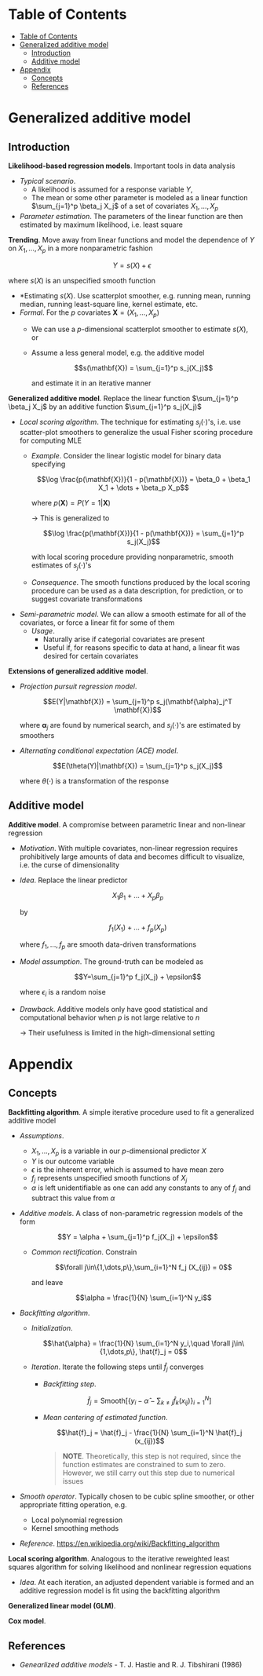 <!-- TOC titleSize:1 tabSpaces:2 depthFrom:1 depthTo:6 withLinks:1 updateOnSave:1 orderedList:0 skip:0 title:1 charForUnorderedList:* -->
# Table of Contents
- [Table of Contents](#table-of-contents)
- [Generalized additive model](#generalized-additive-model)
  - [Introduction](#introduction)
  - [Additive model](#additive-model)
- [Appendix](#appendix)
  - [Concepts](#concepts)
  - [References](#references)
<!-- /TOC -->

# Generalized additive model
## Introduction
**Likelihood-based regression models**. Important tools in data analysis
* *Typical scenario*. 
    * A likelihood is assumed for a response variable $Y$,
    * The mean or some other parameter is modeled as a linear function $\sum_{j=1}^p \beta_j X_j$ of a set of covariates $X_1,\dots,X_p$
* *Parameter estimation*. The parameters of the linear function are then estimated by maximum likelihood, i.e. least square

**Trending**. Move away from linear functions and model the dependence of $Y$ on $X_1,\dots,X_p$ in a more nonparametric fashion

$$Y=s(X) + \epsilon$$

where $s(X)$ is an unspecified smooth function
* *Estimating $s(X)$. Use scatterplot smoother, e.g. running mean, running median, running least-square line, kernel estimate, etc.
* *Formal*. For the $p$ covariates $\mathbf{X}=(X_1,\dots,X_p)$
    * We can use a $p$-dimensional scatterplot smoother to estimate $s(X)$, or
    * Assume a less general model, e.g. the additive model

        $$s(\mathbf{X}) = \sum_{j=1}^p s_j(X_j)$$

        and estimate it in an iterative manner

**Generalized additive model**. Replace the linear function $\sum_{j=1}^p \beta_j X_j$ by an additive function $\sum_{j=1}^p s_j(X_j)$
* *Local scoring algorithm*. The technique for estimating $s_j(\cdot)$'s, i.e. use scatter-plot smoothers to generalize the usual Fisher scoring procedure for computing MLE
    * *Example*. Consider the linear logistic model for binary data specifying

        $$\log \frac{p(\mathbf{X})}{1 - p(\mathbf{X})} = \beta_0 + \beta_1 X_1 + \dots + \beta_p X_p$$

        where $p(\mathbf{X}) = P(Y=1|\mathbf{X})$

        $\to$ This is generalized to

        $$\log \frac{p(\mathbf{X})}{1 - p(\mathbf{X})} = \sum_{j=1}^p s_j(X_j)$$

        with local scoring procedure providing nonparametric, smooth estimates of $s_j(\cdot)$'s
    * *Consequence*. The smooth functions produced by the local scoring procedure can be used as a data description, for prediction, or to suggest covariate transformations
* *Semi-parametric model*. We can allow a smooth estimate for all of the covariates, or force a linear fit for some of them
    * *Usage*.
        * Naturally arise if categorial covariates are present
        * Useful if, for reasons specific to data at hand, a linear fit was desired for certain covariates

**Extensions of generalized additive model**.
* *Projection pursuit regression model*.

    $$E(Y|\mathbf{X}) = \sum_{j=1}^p s_j(\mathbf{\alpha}_j^T \mathbf{X})$$

    where $\mathbf{\alpha}_j$ are found by numerical search, and $s_j(\cdot)$'s are estimated by smoothers

* *Alternating conditional expectation (ACE) model*.

    $$E(\theta(Y)|\mathbf{X}) = \sum_{j=1}^p s_j(X_j)$$

    where $\theta(\cdot)$ is a transformation of the response

## Additive model
**Additive model**. A compromise between parametric linear and non-linear regression
* *Motivation*. With multiple covariates, non-linear regression requires prohibitively large amounts of data and becomes difficult to visualize, i.e. the curse of dimensionality
* *Idea*. Replace the linear predictor

    $$X_1\beta_1 + \dots + X_p \beta_p$$

    by

    $$f_1(X_1) + \dots + f_p(X_p)$$

    where $f_1,\dots,f_p$ are smooth data-driven transformations

* *Model assumption*. The ground-truth can be modeled as

    $$Y=\sum_{j=1}^p f_j(X_j) + \epsilon$$

    where $\epsilon_i$ is a random noise
* *Drawback*. Additive models only have good statistical and computational behavior when $p$ is not large relative to $n$

    $\to$ Their usefulness is limited in the high-dimensional setting

# Appendix
## Concepts
**Backfitting algorithm**. A simple iterative procedure used to fit a generalized additive model
* *Assumptions*.
    * $X_1,\dots,X_p$ is a variable in our $p$-dimensional predictor $X$
    * $Y$ is our outcome variable
    * $\epsilon$ is the inherent error, which is assumed to have mean zero
    * $f_j$ represents unspecified smooth functions of $X_j$
    * $\alpha$ is left unidentifiable as one can add any constants to any of $f_j$ and subtract this value from $\alpha$
* *Additive models*. A class of non-parametric regression models of the form

    $$Y = \alpha + \sum_{j=1}^p f_j(X_j) + \epsilon$$

    * *Common rectification*. Constrain

        $$\forall j\in\{1,\dots,p\},\sum_{i=1}^N f_j (X_{ij}) = 0$$

        and leave

        $$\alpha = \frac{1}{N} \sum_{i=1}^N y_i$$

* *Backfitting algorithm*.
    * *Initialization*. 
    
        $$\hat{\alpha} = \frac{1}{N} \sum_{i=1}^N y_i,\quad \forall j\in\{1,\dots,p\}, \hat{f}_j = 0$$
    
    * *Iteration*. Iterate the following steps until $\hat{f}_j$ converges
        * *Backfitting step*. 
            
            $$\hat{f}_j = \text{Smooth}[\{y_i - \hat{\alpha} - \sum_{k\neq j} \hat{f}_k(x_{ij}) \}_{i=1}^N]$$

        * *Mean centering of estimated function*. 

            $$\hat{f}_j = \hat{f}_j - \frac{1}{N} \sum_{i=1}^N \hat{f}_j (x_{ij})$$

            >**NOTE**. Theoretically, this step is not required, since the function estimates are constrained to sum to zero. However, we still carry out this step due to numerical issues

* *Smooth operator*. Typically chosen to be cubic spline smoother, or other appropriate fitting operation, e.g.
    * Local polynomial regression
    * Kernel smoothing methods
* *Reference*. https://en.wikipedia.org/wiki/Backfitting_algorithm

**Local scoring algorithm**. Analogous to the iterative reweighted least squares algorithm for solving likelihood and nonlinear regression equations
* *Idea*. At each iteration, an adjusted dependent variable is formed and an additive regression model is fit using the backfitting algorithm

**Generalized linear model (GLM)**.

**Cox model**.

## References
* *Genearlized additive models* - T. J. Hastie and R. J. Tibshirani (1986)